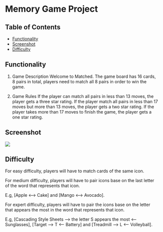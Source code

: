 # Memory Game Project

## Table of Contents

* [Functionality](#Functionality)
* [Screenshot](#Screenshot)
* [Difficulty](#Difficulty)

## Functionality

1. Game Description
Welcome to Matched. The game board has 16 cards, 8 pairs in total, players need to match all 8 pairs in order to win the game.

2. Game Rules
  If the player can match all pairs in less than 13 moves, the player gets a three star rating.
  If the player match all pairs in less than 17 moves but more than 13 moves, the player gets a two star rating.
  If the player takes more than 17 moves to finish the game, the player gets a one star rating.

## Screenshot

![](img/project1screenshot.gif)


## Difficulty
  For easy difficulty, players will have to match cards of the same icon.

  For medium difficulty, players will have to pair icons base on the last letter of the word that represents that icon.

  E.g, [Apple <--> Cake] and [Mango <--> Avocado].


  For expert difficulty, players will have to pair the icons base on the letter that appears the most in the word that represents that icon.

  E.g, [Cascading Style Sheets --> the letter S appears the most <-- Sunglasses], [Target --> T <-- Battery] and [Treadmill --> L <-- Volleyball].
